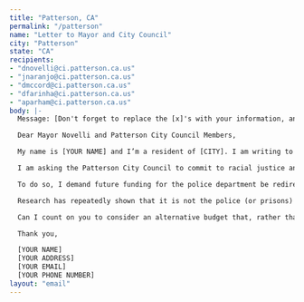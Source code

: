 ```yaml
---
title: "Patterson, CA"
permalink: "/patterson"
name: "Letter to Mayor and City Council"
city: "Patterson"
state: "CA"
recipients:
- "dnovelli@ci.patterson.ca.us"
- "jnaranjo@ci.patterson.ca.us"
- "dmccord@ci.patterson.ca.us"
- "dfarinha@ci.patterson.ca.us"
- "aparham@ci.patterson.ca.us"
body: |-
  Message: [Don't forget to replace the [x]'s with your information, and consider adding a couple of sentences in your own words to ensure this message gets past email filters.]

  Dear Mayor Novelli and Patterson City Council Members,

  My name is [YOUR NAME] and I’m a resident of [CITY]. I am writing to you about the city budget presented to the public on the city government website.

  I am asking the Patterson City Council to commit to racial justice and to not be complicit in further promoting a system of policing that reinforces systemic oppression.

  To do so, I demand future funding for the police department be redirected elsewhere. In 2019, this fiscal year, police services were allocated over $5 million in funding. This means they received nearly 30% of the city’s total funds, leaving the rest to be distributed among the more essential services that power the heartbeat of our city. This subsidy promotes and encourages a system based in racial and class inequality.

  Research has repeatedly shown that it is not the police (or prisons) that promote community safety&#151;it is affordable housing, educational opportunities, community violence intervention programs, and access to holistic health treatment that reduce crime. Misdemeanors and lawbreaking are often caused by unsupportive environments, and policing and incarceration only further contribute to financial and mental instability. Support funding departments that prioritize your constituents rather than aggressively funding a system far beyond repair.

  Can I count on you to consider an alternative budget that, rather than emphasizing law enforcement, defunds it and reallocates funding to social services with a proven impact on the welfare of your constituents, such as housing and education?

  Thank you,

  [YOUR NAME]
  [YOUR ADDRESS]
  [YOUR EMAIL]
  [YOUR PHONE NUMBER]
layout: "email"
---
```


